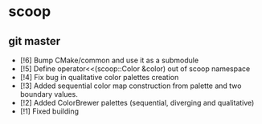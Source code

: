 # scoop

## git master
* [!6] Bump CMake/common and use it as a submodule
* [!5] Define operator<<(scoop::Color &color) out of scoop namespace
* [!4] Fix bug in qualitative color palettes creation
* [!3] Added sequential color map construction from palette and two boundary values.
* [!2] Added ColorBrewer palettes (sequential, diverging and qualitative)
* [!1] Fixed building
